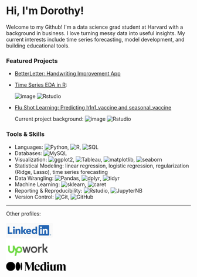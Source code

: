 # Hi, I'm Dorothy!

Welcome to my Github! I'm a data science grad student at Harvard with a background in business. I love turning messy data into useful insights. My current interests include time series forecasting, model development, and building educational tools.

### Featured Projects
- [BetterLetter: Handwriting Improvement App](https://github.com/dorothyavo/betterletterapp)
- [Time Series EDA in R](https://github.com/change-hi/change-hi.github.io/tree/main/morea/time-series-analysis):
  
  ![image](https://github.com/user-attachments/assets/37cc29e3-350f-4a48-92e1-282cbab7135b)
  ![Rstudio](https://img.shields.io/badge/R%20Studio--blue?label=R-Studio)

- [Flu Shot Learning: Predicting h1n1_vaccine and seasonal_vaccine](https://github.com/dorothyavo/Predicting-H1N1-and-Seasonal-Flu-Vaccines-)
  
  Current project background:
  ![image](https://github.com/user-attachments/assets/3f3ff60b-730f-4a41-ab86-6d02239be0ff)
  ![Rstudio](https://img.shields.io/badge/R%20Studio--blue?label=R-Studio)

### Tools & Skills
- Languages: ![Python](https://img.shields.io/badge/Python--red?labelColor=red), ![R](https://img.shields.io/badge/R--blue?style=flat&labelColor=blue), ![SQL](https://img.shields.io/badge/SQL--green?labelColor=green)
- Databases: ![MySQL](https://img.shields.io/badge/MySQL--green)
- Visualization: ![ggplot2](https://img.shields.io/badge/ggplot2--lightgray?logoColor=lightgray&label=ggplot2&labelColor=lightgray&color=lightgray), ![Tableau](https://img.shields.io/badge/Tableau--skyblue), ![matplotlib](https://img.shields.io/badge/matplotlib--lightgray?logoColor=blue&label=matplotlib&labelColor=lightgray&color=lightgray), ![seaborn](https://img.shields.io/badge/seaborn--lightgray?logoColor=blue&label=seaborn&labelColor=lightgray&color=lightgray)
- Statistical Modeling: linear regression, logistic regression, regularization (Ridge, Lasso), time series forecasting
- Data Wrangling: ![Pandas](https://img.shields.io/badge/pandas--lightgray?logoColor=blue&label=pandas&labelColor=lightgray&color=lightgray), ![dplyr](https://img.shields.io/badge/dplyr--lightgray?logoColor=blue&label=dplyr&labelColor=lightgray&color=lightgray), ![tidyr](https://img.shields.io/badge/tidyr--lightgray?logoColor=blue&label=tidyr&labelColor=lightgray&color=lightgray)
- Machine Learning: ![sklearn](https://img.shields.io/badge/sklearn--lightgray?logoColor=lightgray&label=sklearn&labelColor=lightgray&color=lightgray), ![caret](https://img.shields.io/badge/caret--lightgray?logoColor=lightgray&label=caret&labelColor=lightgray&color=lightgray)
- Reporting & Reproducibility: ![Rstudio](https://img.shields.io/badge/R%20Studio--blue?label=R-Studio), ![JupyterNB](https://img.shields.io/badge/Jupyter%20Notebook--red)
- Version Control: ![Git](https://img.shields.io/badge/Git--orange?labelColor=orange), ![GitHub](https://img.shields.io/badge/GitHub--orange)

---

Other profiles: 
<br><br>
<a href="https://www.linkedin.com/in/dorothy-vo-7005aa344/" target="_blank">
  <img src="https://github.com/dorothyavo/dorothyavo/blob/main/ef8396403b8309a82097177a24363787.jpg?raw=true" alt="LinkedIn" height="40" style="vertical-align:left;"/>
</a> <br>
<a href="https://www.upwork.com/freelancers/~01223bd55335eb0d51?mp_source=share" target="_blank">
  <img src="https://github.com/dorothyavo/dorothyavo/blob/main/Upwork-logo.svg.png?raw=true?raw=true" alt="UpWork" height="60" style="vertical-align:left;"/>
</a> <br>
<a href="https://medium.com/@dorothyavo" target="_blank">
  <img src="https://github.com/dorothyavo/dorothyavo/blob/main/Medium_(website)_logo.svg.png?raw=trueraw=true" alt="Medium" height="25" style="vertical-align:left;"/>
</a>

